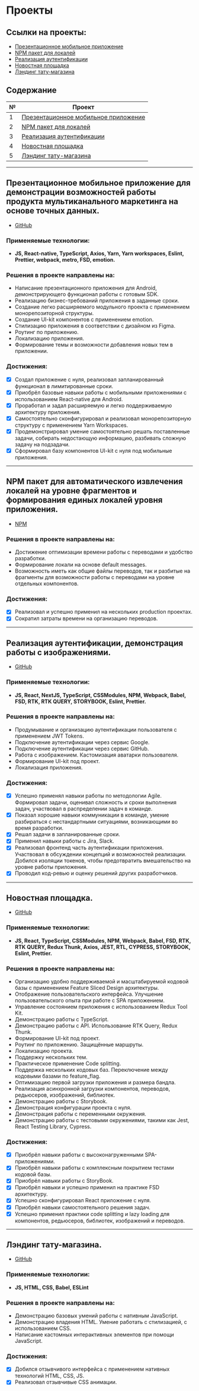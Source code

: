 # Проекты

## Ссылки на проекты:

- [Презентационное мобильное приложение](https://github.com/rees46/demo-react-native)
- [NPM пакет для локалей](https://www.npmjs.com/package/@atls-ui-generators/locales)
- [Реализация аутентификации](https://github.com/FrankJaskon/social)
- [Новостная площадка](https://github.com/FrankJaskon/news-wire)
- [Лэндинг тату-магазина](https://github.com/FrankJaskon/tattoo_landing_via_pure_js/tree/main)

## Содержание

| №  | Проект                                         |
|----|------------------------------------------------|
| 1  | [Презентационное мобильное приложение](#презентационное-мобильное-приложение)     |
| 2  | [NPM пакет для локалей](#npm-пакет-для-автоматического-извлечения-локалей)                    |
| 3  | [Реализация аутентификации](#реализация-аутентификации)                |
| 4  | [Новостная площадка](#новостная-площадка)                   |
| 5  | [Лэндинг тату-магазина](#лэндинг-тату-магазина)                    |

---

## Презентационное мобильное приложение для демонстрации возможностей работы продукта мультиканального маркетинга на основе точных данных.<a name='презентационное-мобильное-приложение'></a>

- [GitHub](https://github.com/rees46/demo-react-native)

### Применяемые технологии:

- **JS, React-native, TypeScript, Axios, Yarn, Yarn workspaces, Eslint, Prettier, webpack, metro, FSD, emotion.**

### Решения в проекте направлены на:

- Написание презентационного приложения для Android, демонстрирующего функционал работы с готовым SDK.
- Реализацию бизнес-требований приложения в заданные сроки.
- Создание легко расширяемого модульного проекта с применением монорепозиторной структуры.
- Создание UI-kit компонентов с применением emotion.
- Стилизацию приложения в соответствии с дизайном из Figma.
- Роутинг по приложению.
- Локализацию приложения.
- Формирование темы и возможности добавления новых тем в приложении.

### Достижения:

- [x] Создал приложение с нуля, реализовал запланированный функционал в лимитированные сроки.
- [x] Приобрёл базовые навыки работы с мобильными приложениями с использованием React-native для Android.
- [x] Проработал и задал расширяемую и легко поддерживаемую архитектуру приложения.
- [x] Самостоятельно сконфигурировал и реализовал монорепозиторную структуру с применением Yarn Workspaces.
- [x] Продемонстрировал умение самостоятельно решать поставленные задачи, собирать недостающую информацию, разбивать сложную задачу на подзадачи.
- [x] Сформировал базу компонентов UI-kit с нуля под мобильные приложения.

---

## NPM пакет для автоматического извлечения локалей на уровне фрагментов и формирования единых локалей уровня приложения.<a name='npm-пакет-для-автоматического-извлечения-локалей'></a>

- [NPM](https://www.npmjs.com/package/@atls-ui-generators/locales)

### Решения в проекте направлены на:

- Достижение оптимизации времени работы с переводами и удобство разработки.
- Формирование локали на основе default messages.
- Возможность иметь как общие файлы переводов, так и разбитые на фрагменты для возможности работы с переводами на уровне отдельных компонентов.

### Достижения:

- [x] Реализовал и успешно применил на нескольких production проектах.
- [x] Сократил затраты времени на организацию переводов.

---


## Реализация аутентификации, демонстрация работы с изображениями.<a name='реализация-аутентификации'></a>

- [GitHub](https://github.com/FrankJaskon/social)

### Применяемые технологии:

- **JS, React, NextJS, TypeScript, CSSModules, NPM, Webpack, Babel, FSD, RTK, RTK QUERY, STORYBOOK, Eslint, Prettier.**

### Решения в проекте направлены на:

- Продумывание и организацию аутентификации пользователя с применением JWT Tokens.
- Подключение аутентификации через сервис Google.
- Подключение аутентификации через сервис GitHub.
- Работа с изображением. Кастомизация аватарки пользователя.
- Формирование UI-kit под проект.
- Локализация приложения.

### Достижения:

- [x] Успешно применял навыки работы по методологии Agile. Формировал задачи, оценивал сложность и сроки выполнения задач, участвовал в распределении задач в команде.
- [x] Показал хорошие навыки коммуникации в команде, умение разбираться с нестандартными ситуациями, возникающими во время разработки.
- [x] Решал задачи в запланированные сроки.
- [x] Применил навыки работы с Jira, Slack.
- [x] Реализовал фронтенд часть аутентификации приложения. Участвовал в обсуждении концепций и возможностей реализации. Добился изоляции токенов, чтобы предотвратить вмешательство на уровне работы приложения.
- [x] Проводил код-ревью и оценку решений других разработчиков.

---


## Новостная площадка.<a name='новостная-площадка'></a>

- [GitHub](https://github.com/FrankJaskon/news-wire)

### Применяемые технологии:

- **JS, React, TypeScript, CSSModules, NPM, Webpack, Babel, FSD, RTK, RTK QUERY, Redux Thunk, Axios, JEST, RTL, CYPRESS, STORYBOOK, Eslint, Prettier.**

### Решения в проекте направлены на:

- Организацию удобно поддерживаемой и масштабируемой кодовой базы с применением Feature Sliced Design архитектуры.
- Отображение пользовательского интерфейса. Улучшение пользовательского опыта при работе с SPA приложением.
- Управление состоянием приложения с использованием Redux Tool Kit.
- Демонстрацию работы с TypeScript.
- Демонстрацию работы с API. Использование RTK Query, Redux Thunk.
- Формирование UI-kit под проект.
- Роутинг по приложению. Защищённые маршруты.
- Локализацию проекта.
- Поддержку нескольких тем.
- Практическое применение Code splitting.
- Поддержка нескольких кодовых баз. Переключение между кодовыми базами по feature_flag.
- Оптимизацию первой загрузки приложения и размера бандла.
- Реализация асинхронной загрузки компонентов, переводов, редьюсеров, изображений, библиотек.
- Демонстрацию работы с Storybook.
- Демонстрация конфигурации проекта с нуля.
- Демонстрация работы с переменными окружения.
- Демонстрацию работы с тестовыми окружениями, такими как Jest, React Testing Library, Cypress.

### Достижения:

- [x] Приобрёл навыки работы с высоконагруженными SPA-приложениями.
- [x] Приобрёл навыки работы с комплексным покрытием тестами кодовой базы.
- [x] Приобрёл навыки работы с StoryBook.
- [x] Приобрёл навыки и успешно применил на практике FSD архитектуру.
- [x] Успешно сконфигурировал React приложение с нуля.
- [x] Приобрёл навыки самостоятельного решения задач.
- [x] Успешно применил практики code splitting и lazy loading для компонентов, редьюсеров, библиотек, изображений и переводов.

---


## Лэндинг тату-магазина.<a name='лэндинг-тату-магазина'></a>

- [GitHub](https://github.com/FrankJaskon/tattoo_landing_via_pure_js/tree/main)

### Применяемые технологии:

- **JS, HTML, CSS, Babel, ESLint**

### Решения в проекте направлены на:

- Демонстрацию базовых умений работы с нативным JavaScript.
- Демонстрацию владения HTML. Умение работать с стилизацией, с использованием CSS.
- Написание кастомных интерактивных элементов при помощи JavaScript.

### Достижения:

- [x] Добился отзывчивого интерфейса с применением нативных технологий HTML, CSS, JS.
- [x] Реализовал отзывчивые CSS анимации.
